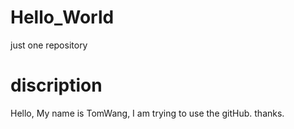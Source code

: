 # Hello_World
just one repository
# discription
Hello, My name is TomWang, I am trying to use the gitHub. thanks.
